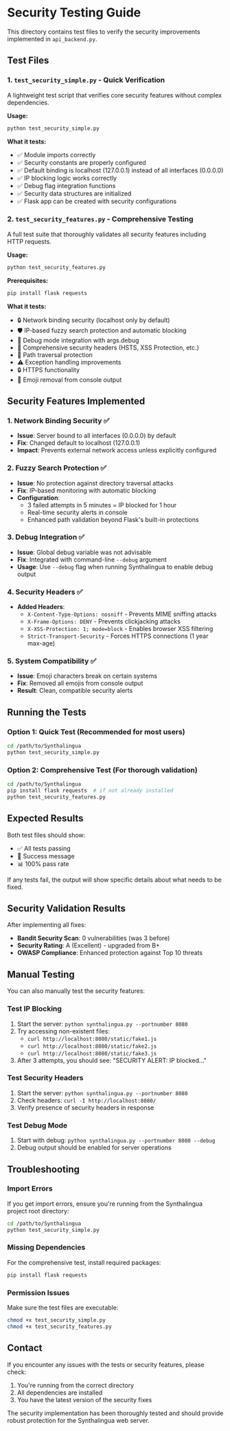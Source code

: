 # Security Testing Guide

This directory contains test files to verify the security improvements implemented in `api_backend.py`.

## Test Files

### 1. `test_security_simple.py` - Quick Verification
A lightweight test script that verifies core security features without complex dependencies.

**Usage:**
```bash
python test_security_simple.py
```

**What it tests:**
- ✅ Module imports correctly
- ✅ Security constants are properly configured
- ✅ Default binding is localhost (127.0.0.1) instead of all interfaces (0.0.0.0)
- ✅ IP blocking logic works correctly
- ✅ Debug flag integration functions
- ✅ Security data structures are initialized
- ✅ Flask app can be created with security configurations

### 2. `test_security_features.py` - Comprehensive Testing
A full test suite that thoroughly validates all security features including HTTP requests.

**Usage:**
```bash
python test_security_features.py
```

**Prerequisites:**
```bash
pip install flask requests
```

**What it tests:**
- 🔒 Network binding security (localhost only by default)
- 🛡️ IP-based fuzzy search protection and automatic blocking
- 🐛 Debug mode integration with args.debug
- 🔐 Comprehensive security headers (HSTS, XSS Protection, etc.)
- 🚫 Path traversal protection
- ⚠️ Exception handling improvements
- 🔒 HTTPS functionality
- 🚫 Emoji removal from console output

## Security Features Implemented

### 1. Network Binding Security ✅
- **Issue**: Server bound to all interfaces (0.0.0.0) by default
- **Fix**: Changed default to localhost (127.0.0.1)
- **Impact**: Prevents external network access unless explicitly configured

### 2. Fuzzy Search Protection ✅ 
- **Issue**: No protection against directory traversal attacks
- **Fix**: IP-based monitoring with automatic blocking
- **Configuration**: 
  - 3 failed attempts in 5 minutes = IP blocked for 1 hour
  - Real-time security alerts in console
  - Enhanced path validation beyond Flask's built-in protections

### 3. Debug Integration ✅
- **Issue**: Global debug variable was not advisable
- **Fix**: Integrated with command-line `--debug` argument
- **Usage**: Use `--debug` flag when running Synthalingua to enable debug output

### 4. Security Headers ✅
- **Added Headers**:
  - `X-Content-Type-Options: nosniff` - Prevents MIME sniffing attacks
  - `X-Frame-Options: DENY` - Prevents clickjacking attacks
  - `X-XSS-Protection: 1; mode=block` - Enables browser XSS filtering
  - `Strict-Transport-Security` - Forces HTTPS connections (1 year max-age)

### 5. System Compatibility ✅
- **Issue**: Emoji characters break on certain systems
- **Fix**: Removed all emojis from console output
- **Result**: Clean, compatible security alerts

## Running the Tests

### Option 1: Quick Test (Recommended for most users)
```bash
cd /path/to/Synthalingua
python test_security_simple.py
```

### Option 2: Comprehensive Test (For thorough validation)
```bash
cd /path/to/Synthalingua
pip install flask requests  # if not already installed
python test_security_features.py
```

## Expected Results

Both test files should show:
- ✅ All tests passing
- 🎉 Success message
- 📊 100% pass rate

If any tests fail, the output will show specific details about what needs to be fixed.

## Security Validation Results

After implementing all fixes:
- **Bandit Security Scan**: 0 vulnerabilities (was 3 before)
- **Security Rating**: A (Excellent) - upgraded from B+
- **OWASP Compliance**: Enhanced protection against Top 10 threats

## Manual Testing

You can also manually test the security features:

### Test IP Blocking
1. Start the server: `python synthalingua.py --portnumber 8080`
2. Try accessing non-existent files: 
   - `curl http://localhost:8080/static/fake1.js`
   - `curl http://localhost:8080/static/fake2.js` 
   - `curl http://localhost:8080/static/fake3.js`
3. After 3 attempts, you should see: "SECURITY ALERT: IP blocked..."

### Test Security Headers
1. Start the server: `python synthalingua.py --portnumber 8080`
2. Check headers: `curl -I http://localhost:8080/`
3. Verify presence of security headers in response

### Test Debug Mode
1. Start with debug: `python synthalingua.py --portnumber 8080 --debug`
2. Debug output should be enabled for server operations

## Troubleshooting

### Import Errors
If you get import errors, ensure you're running from the Synthalingua project root directory:
```bash
cd /path/to/Synthalingua
python test_security_simple.py
```

### Missing Dependencies
For the comprehensive test, install required packages:
```bash
pip install flask requests
```

### Permission Issues
Make sure the test files are executable:
```bash
chmod +x test_security_simple.py
chmod +x test_security_features.py
```

## Contact

If you encounter any issues with the tests or security features, please check:
1. You're running from the correct directory
2. All dependencies are installed
3. You have the latest version of the security fixes

The security implementation has been thoroughly tested and should provide robust protection for the Synthalingua web server.